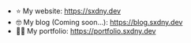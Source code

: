 - ⭐ My website:                 https://sxdny.dev
- 🤓 My blog (Coming soon...):   https://blog.sxdny.dev
- 👨‍💻 My portfolio:               https://portfolio.sxdny.dev

